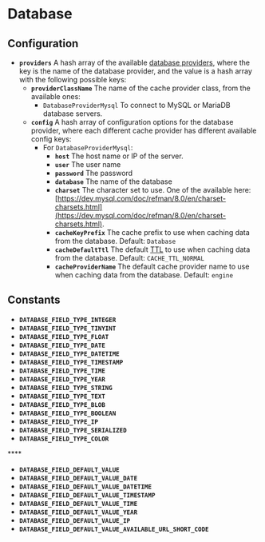 # Database

## Configuration

* **`providers`** A hash array of the available [database providers](../../guide/database-guide/#database-providers), where the key is the name of the database provider, and the value is a hash array with the following possible keys:
  * **`providerClassName`** The name of the cache provider class, from the available ones:
    * `DatabaseProviderMysql` To connect to MySQL or MariaDB database servers.
  * **`config`** A hash array of configuration options for the database provider, where each different cache provider has different available config keys:
    * For `DatabaseProviderMysql`: 
      * **`host`** The host name or IP of the server.
      * **`user`** The user name
      * **`password`** The password
      * **`database`** The name of the database
      * **`charset`** The character set to use. One of the available here: [https://dev.mysql.com/doc/refman/8.0/en/charset-charsets.html](https://dev.mysql.com/doc/refman/8.0/en/charset-charsets.html).
      * **`cacheKeyPrefix`** The cache prefix to use when caching data from the database. Default: `Database`
      * **`cacheDefaultTtl`** The default [TTL](../../guide/cache-guide.md#time-to-live) to use when caching data from the database. Default: `CACHE_TTL_NORMAL`
      * **`cacheProviderName`** The default cache provider name to use when caching data from the database. Default: `engine`

## Constants

* **`DATABASE_FIELD_TYPE_INTEGER`**
* **`DATABASE_FIELD_TYPE_TINYINT`**
* **`DATABASE_FIELD_TYPE_FLOAT`**
* **`DATABASE_FIELD_TYPE_DATE`**
* **`DATABASE_FIELD_TYPE_DATETIME`**
* **`DATABASE_FIELD_TYPE_TIMESTAMP`**
* **`DATABASE_FIELD_TYPE_TIME`**
* **`DATABASE_FIELD_TYPE_YEAR`**
* **`DATABASE_FIELD_TYPE_STRING`**
* **`DATABASE_FIELD_TYPE_TEXT`**
* **`DATABASE_FIELD_TYPE_BLOB`**
* **`DATABASE_FIELD_TYPE_BOOLEAN`**
* **`DATABASE_FIELD_TYPE_IP`**
* **`DATABASE_FIELD_TYPE_SERIALIZED`**
* **`DATABASE_FIELD_TYPE_COLOR`**

\*\*\*\*

* **`DATABASE_FIELD_DEFAULT_VALUE`**
* **`DATABASE_FIELD_DEFAULT_VALUE_DATE`**
* **`DATABASE_FIELD_DEFAULT_VALUE_DATETIME`**
* **`DATABASE_FIELD_DEFAULT_VALUE_TIMESTAMP`**
* **`DATABASE_FIELD_DEFAULT_VALUE_TIME`**
* **`DATABASE_FIELD_DEFAULT_VALUE_YEAR`**
* **`DATABASE_FIELD_DEFAULT_VALUE_IP`**
* **`DATABASE_FIELD_DEFAULT_VALUE_AVAILABLE_URL_SHORT_CODE`**

